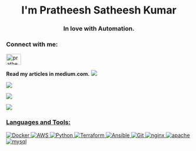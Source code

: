 <h1 align="center"> I'm Pratheesh Satheesh Kumar</h1>
<h3 align="center">In love with Automation.</h3>

<h3 align="left">Connect with me:</h3>
<p align="left">
<a href="https://linkedin.com/in/pratheesh-satheesh-kumar" target="blank"><img align="center" src="https://raw.githubusercontent.com/rahuldkjain/github-profile-readme-generator/master/src/images/icons/Social/linked-in-alt.svg" alt="pratheesh-satheesh-kumar" height="30" width="40" /></a>
</p>


**Read my articles in medium.com.**
 <a target="_blank" href="https://github-readme-medium-recent-article.vercel.app/medium/@yespratheesh/3"><img src="https://github-readme-medium-recent-article.vercel.app/medium/@yespratheesh/3">

 <a target="_blank" href="https://github-readme-medium-recent-article.vercel.app/medium/@yespratheesh/2"><img src="https://github-readme-medium-recent-article.vercel.app/medium/@yespratheesh/2">

 <a target="_blank" href="https://github-readme-medium-recent-article.vercel.app/medium/@yespratheesh/1"><img src="https://github-readme-medium-recent-article.vercel.app/medium/@yespratheesh/1">

 <a target="_blank" href="https://github-readme-medium-recent-article.vercel.app/medium/@yespratheesh/0"><img src="https://github-readme-medium-recent-article.vercel.app/medium/@yespratheesh/0" >

</p>
<h3 align="left">Languages and Tools:</h3> 
 <div id="badges">
<img src="https://img.shields.io/badge/Docker-green?style=for-the-badge&logo=Docker&logoColor=Green" alt="Docker"/>
<img src="https://img.shields.io/badge/AWS-blue?style=for-the-badge&logo=AWS&logoColor=Red" alt="AWS"/>
<img src="https://img.shields.io/badge/Python-red?style=for-the-badge&logo=Python&logoColor=white" alt="Python"/>
<img src="https://img.shields.io/badge/Terraform-black?style=for-the-badge&logo=Terraform&logoColor=red" alt="Terraform"/>
<img src="https://img.shields.io/badge/Ansible-yellow?style=for-the-badge&logo=Ansible&logoColor=pink" alt="Ansible"/>
<img src="https://img.shields.io/badge/Git-orange?style=for-the-badge&logo=Git&logoColor=brown" alt="Git"/>
<img src="https://img.shields.io/badge/nginx-brightgreen?style=for-the-badge&logo=nginx&logoColor=yellow" alt="nginx"/>
<img src="https://img.shields.io/badge/apache-lightgrey?style=for-the-badge&logo=apache&logoColor=blue" alt="apache"/>
<img src="https://img.shields.io/badge/mysql-yellogreen?style=for-the-badge&logo=mysql&logoColor=orange" alt="mysql"/>
</div>



